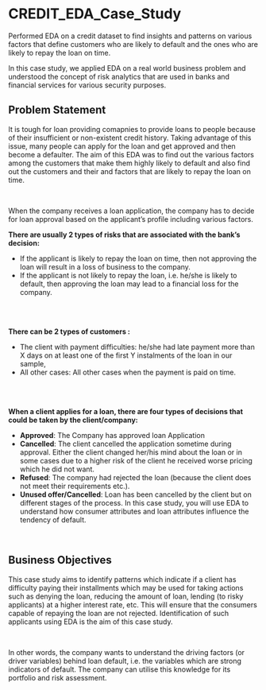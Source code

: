 # CREDIT_EDA_Case_Study
Performed EDA on a credit dataset to find insights and patterns on various factors that define customers who are likely to default and the ones who are likely to repay the loan on time.

In this case study, we applied EDA on a real world business problem and understood the concept of risk analytics that are used in banks and financial services for various security purposes.

## Problem Statement
It is tough for loan providing comapnies to provide loans to people because of their insufficient or non-existent credit history. Taking advantage of this issue, many people can apply for the loan and get approved and then become a defaulter. The aim of this EDA was to find out the various factors among the customers that make them highly likely to default and also find out the customers and their and factors that are likely to repay the loan on time.  

<br> 

When the company receives a loan application, the company has to decide for loan approval based on the applicant’s profile including various factors.

**There are usually 2 types of risks that are associated with the bank’s decision:**
  - If the applicant is likely to repay the loan on time, then not approving the loan will result in a loss of business to the company.
  - If the applicant is not likely to repay the loan, i.e. he/she is likely to default, then approving the loan may lead to a financial loss for the company.

<br>
<br>

**There can be 2 types of customers :**
  - The client with payment difficulties: he/she had late payment more than X days on at least one of the first Y instalments of the loan in our sample,
  - All other cases: All other cases when the payment is paid on time.

<br>
<br>

**When a client applies for a loan, there are four types of decisions that could be taken by the client/company:**
- **Approved**: The Company has approved loan Application
- **Cancelled**: The client cancelled the application sometime during approval. Either the client changed her/his mind about the loan or in some cases due to a higher risk of the client he received worse pricing which he did not want.
- **Refused**: The company had rejected the loan (because the client does not meet their requirements etc.).
- **Unused offer/Cancelled**:  Loan has been cancelled by the client but on different stages of the process.
In this case study, you will use EDA to understand how consumer attributes and loan attributes influence the tendency of default.

<br>

## Business Objectives
This case study aims to identify patterns which indicate if a client has difficulty paying their installments which may be used for taking actions such as denying the loan, reducing the amount of loan, lending (to risky applicants) at a higher interest rate, etc. This will ensure that the consumers capable of repaying the loan are not rejected. Identification of such applicants using EDA is the aim of this case study.

<br>

In other words, the company wants to understand the driving factors (or driver variables) behind loan default, i.e. the variables which are strong indicators of default.  The company can utilise this knowledge for its portfolio and risk assessment.


